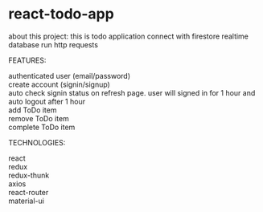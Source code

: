 # react-todo-app

about this project:
this is todo application connect with firestore
realtime database
run http requests

FEATURES:

authenticated user (email/password)\
create account (signin/signup)\
auto check signin status on refresh page. user will signed in for 1 hour and auto logout after 1 hour\
add ToDo item\
remove ToDo item\
complete ToDo item

TECHNOLOGIES:

react\
redux\
redux-thunk\
axios\
react-router\
material-ui
